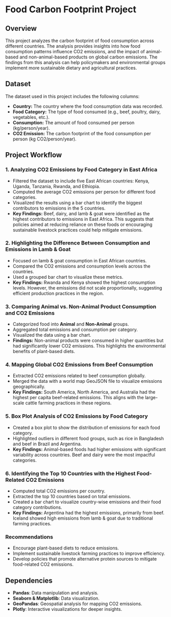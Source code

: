 # Food Carbon Footprint Project

## Overview
This project analyzes the carbon footprint of food consumption across different countries. The analysis provides insights into how food consumption patterns influence CO2 emissions, and the impact of animal-based and non-animal-based products on global carbon emissions. The findings from this analysis can help policymakers and environmental groups implement more sustainable dietary and agricultural practices.

## Dataset
The dataset used in this project includes the following columns:
- **Country:** The country where the food consumption data was recorded.
- **Food Category:** The type of food consumed (e.g., beef, poultry, dairy, vegetables, etc.).
- **Consumption:** The amount of food consumed per person (kg/person/year).
- **CO2 Emission:** The carbon footprint of the food consumption per person (kg CO2/person/year).

## Project Workflow

### 1. Analyzing CO2 Emissions by Food Category in East Africa
- Filtered the dataset to include five East African countries: Kenya, Uganda, Tanzania, Rwanda, and Ethiopia.
- Computed the average CO2 emissions per person for different food categories.
- Visualized the results using a bar chart to identify the biggest contributors to emissions in the 5 countries.
- **Key Findings:** Beef, dairy, and lamb & goat were identified as the highest contributors to emissions in East Africa. This suggests that policies aimed at reducing reliance on these foods or encouraging sustainable livestock practices could help mitigate emissions.

### 2. Highlighting the Difference Between Consumption and Emissions in Lamb & Goat
- Focused on lamb & goat consumption in East African countries.
- Compared the CO2 emissions and consumption levels across the countries.
- Used a grouped bar chart to visualize these metrics.
- **Key Findings:** Rwanda and Kenya showed the highest consumption levels. However, the emissions did not scale proportionally, suggesting efficient production practices in the region.

### 3. Comparing Animal vs. Non-Animal Product Consumption and CO2 Emissions
- Categorized food into **Animal** and **Non-Animal** groups.
- Aggregated total emissions and consumption per category.
- Visualized the data using a bar chart.
- **Findings:** Non-animal products were consumed in higher quantities but had significantly lower CO2 emissions. This highlights the environmental benefits of plant-based diets.

### 4. Mapping Global CO2 Emissions from Beef Consumption
- Extracted CO2 emissions related to beef consumption globally.
- Merged the data with a world map GeoJSON file to visualize emissions geographically.
- **Key Findings:** South America, North America, and Australia had the highest per capita beef-related emissions. This aligns with the large-scale cattle farming practices in these regions.

### 5. Box Plot Analysis of CO2 Emissions by Food Category
- Created a box plot to show the distribution of emissions for each food category.
- Highlighted outliers in different food groups, such as rice in Bangladesh and beef in Brazil and Argentina.
- **Key Findings:** Animal-based foods had higher emissions with significant variability across countries. Beef and dairy were the most impactful categories.

### 6. Identifying the Top 10 Countries with the Highest Food-Related CO2 Emissions
- Computed total CO2 emissions per country.
- Extracted the top 10 countries based on total emissions.
- Created a bar chart to visualize country-wise emissions and their food category contributions.
- **Key Findings:** Argentina had the highest emissions, primarily from beef. Iceland showed high emissions from lamb & goat due to traditional farming practices.

### Recommendations
- Encourage plant-based diets to reduce emissions.
- Implement sustainable livestock farming practices to improve efficiency.
- Develop policies that promote alternative protein sources to mitigate food-related CO2 emissions.

## Dependencies
- **Pandas**: Data manipulation and analysis.
- **Seaborn & Matplotlib**: Data visualization.
- **GeoPandas**: Geospatial analysis for mapping CO2 emissions.
- **Plotly**: Interactive visualizations for deeper insights.


